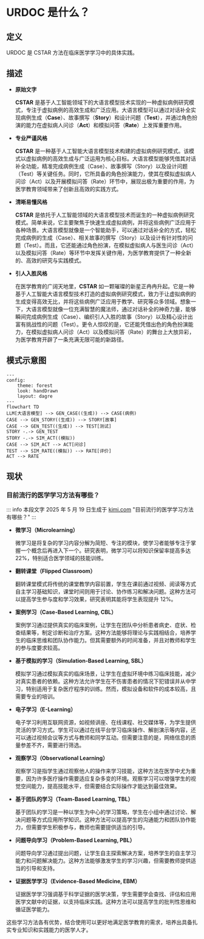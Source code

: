 # URDOC 是什么？

## 定义

URDOC 是 CSTAR 方法在临床医学学习中的具体实践。

## 描述

- **原始文字**

  **CSTAR** 是基于人工智能领域下的大语言模型技术实现的一种虚拟病例研究模式，专注于虚拟病例的高效生成和广泛应用。大语言模型可以通过对话补全实现病例生成（**Case**）、故事撰写（**Story**）和设计问题（**Test**），并通过角色扮演的能力在虚拟病人问诊（**Act**）和模拟问答（**Rate**）上发挥重要作用。

- **专业严谨风格**

  **CSTAR** 是一种基于人工智能大语言模型技术构建的虚拟病例研究模式。该模式以虚拟病例的高效生成与广泛运用为核心目标。大语言模型能够凭借其对话补全功能，精准完成病例生成（Case）、故事撰写（Story）以及设计问题（Test）等关键任务。同时，它所具备的角色扮演能力，使其在模拟虚拟病人问诊（Act）以及开展模拟问答（Rate）环节中，展现出极为重要的作用，为医学教育领域带来了创新且高效的实践方式。

- **清晰易懂风格**

  **CSTAR** 是依托于人工智能领域的大语言模型技术而诞生的一种虚拟病例研究模式。简单来说，它主要聚焦于快速生成虚拟病例，并将这些病例广泛应用于各种场景。大语言模型就像是一个智能助手，可以通过对话补全的方式，轻松完成病例的生成（Case）、相关故事的撰写（Story）以及设计有针对性的问题（Test）。而且，它还能通过角色扮演，在模拟虚拟病人与医生问诊（Act）以及模拟问答（Rate）等环节中发挥关键作用，为医学教育提供了一种全新的、高效的研究与实践模式。

- **引人入胜风格**

  在医学教育的广阔天地里，**CSTAR** 如一颗璀璨的新星正冉冉升起。它是一种基于人工智能大语言模型技术打造的虚拟病例研究模式，致力于让虚拟病例的生成变得高效无比，并将这些病例广泛应用于教学、研究等众多领域。想象一下，大语言模型就像一位充满智慧的魔法师，通过对话补全的神奇力量，能够瞬间完成病例生成（Case）、编织引人入胜的故事（Story）以及精心设计出富有挑战性的问题（Test）。更令人惊叹的是，它还能凭借出色的角色扮演能力，在模拟虚拟病人问诊（Act）以及模拟问答（Rate）的舞台上大放异彩，为医学教育开辟了一条充满无限可能的新路径。

## 模式示意图

```mermaid
---
config:
    theme: forest
    look: handDrawn
    layout: dagre
---
flowchart TD
LLM[大语言模型] --> GEN_CASE((生成)) --> CASE(病例)
CASE --> GEN_STORY((生成)) --> STORY[故事]
CASE --> GEN_TEST((生成)) --> TEST[测试]
STORY -.-> GEN_TEST
STORY -.-> SIM_ACT((模拟))
CASE --> SIM_ACT --> ACT[问诊]
TEST --> SIM_RATE((模拟)) --> RATE[评价]
ACT --> RATE
```

## 现状

### 目前流行的医学学习方法有哪些？

::: info
本段文字 2025 年 5 月 19 日生成于 [kimi.com](https://www.kimi.com/) "目前流行的医学学习方法有哪些？"
:::

- **微学习（Microlearning）**

  微学习是将复杂的学习内容分解为简短、专注的模块，使学习者能够专注于掌握一个概念后再进入下一个。研究表明，微学习可以将知识保留率提高多达 22%，特别适合医学领域的技能训练。

- **翻转课堂（Flipped Classroom）**

  翻转课堂模式将传统的课堂教学内容前置，学生在课前通过视频、阅读等方式自主学习基础知识，课堂时间则用于讨论、协作练习和解决问题。这种方法可以提高学生参与度和学习效果，研究表明其能将学生表现提升 12%。

- **案例学习（Case-Based Learning, CBL）**

  案例学习通过提供真实的临床案例，让学生在团队中分析患者病史、症状、检查结果等，制定诊断和治疗方案。这种方法能够将理论与实践相结合，培养学生的临床思维和团队协作能力。但其需要额外的时间准备，并且对教师和学生的参与度要求较高。

- **基于模拟的学习（Simulation-Based Learning, SBL）**

  模拟学习通过模拟真实的临床场景，让学生在虚拟环境中练习临床技能，减少对真实患者的依赖。这种方法允许学生在不伤害患者的情况下犯错误并从中学习，特别适用于复杂医疗程序的训练。然而，模拟设备和软件的成本较高，且需要专业的培训。

- **电子学习（E-Learning）**

  电子学习利用互联网资源，如视频讲座、在线课程、社交媒体等，为学生提供灵活的学习方式。学生可以通过在线平台学习临床操作、解剖演示等内容，还可以通过视频会议等方式与教师和同学互动。但需要注意的是，网络信息的质量参差不齐，需要进行筛选。

- **观察学习（Observational Learning）**

  观察学习是指学生通过观察他人的操作来学习技能，这种方法在医学中尤为重要，因为许多医疗操作需要适应复杂多变的环境。观察学习可以增强学生的视觉空间能力，提高技能水平，但需要结合实际操作才能达到最佳效果。

- **基于团队的学习（Team-Based Learning, TBL）**

  基于团队的学习是一种以学生为中心的学习策略，学生在小组中通过讨论、解决问题等方式应用所学知识。这种方法可以提高学生的沟通能力和团队协作能力，但需要学生积极参与，教师也需要提供适当的引导。

- **问题导向学习（Problem-Based Learning, PBL）**

  问题导向学习通过提出问题，让学生自主探索解决方案，培养学生的自主学习能力和问题解决能力。这种方法能够激发学生的学习兴趣，但需要教师提供适当的引导和支持。

- **证据医学学习（Evidence-Based Medicine, EBM）**

  证据医学学习强调基于科学证据的医学决策，学生需要学会查找、评估和应用医学文献中的证据，以支持临床实践。这种方法可以提高学生的批判性思维和循证医学能力。

这些学习方法各有优势，结合使用可以更好地满足医学教育的需求，培养出具备扎实专业知识和实践能力的医学人才。
